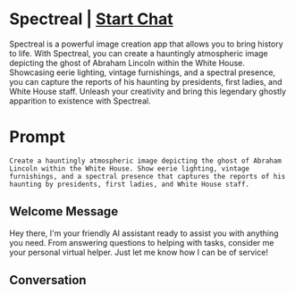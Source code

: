 

# Spectreal | [Start Chat](https://gptcall.net/chat.html?data=%7B%22contact%22%3A%7B%22id%22%3A%22gjLD2ApzIpLq8fBLMrg1K%22%2C%22flow%22%3Atrue%7D%7D)
Spectreal is a powerful image creation app that allows you to bring history to life. With Spectreal, you can create a hauntingly atmospheric image depicting the ghost of Abraham Lincoln within the White House. Showcasing eerie lighting, vintage furnishings, and a spectral presence, you can capture the reports of his haunting by presidents, first ladies, and White House staff. Unleash your creativity and bring this legendary ghostly apparition to existence with Spectreal.

# Prompt

```
Create a hauntingly atmospheric image depicting the ghost of Abraham Lincoln within the White House. Show eerie lighting, vintage furnishings, and a spectral presence that captures the reports of his haunting by presidents, first ladies, and White House staff.
```

## Welcome Message
Hey there, I'm your friendly AI assistant ready to assist you with anything you need. From answering questions to helping with tasks, consider me your personal virtual helper. Just let me know how I can be of service!

## Conversation



